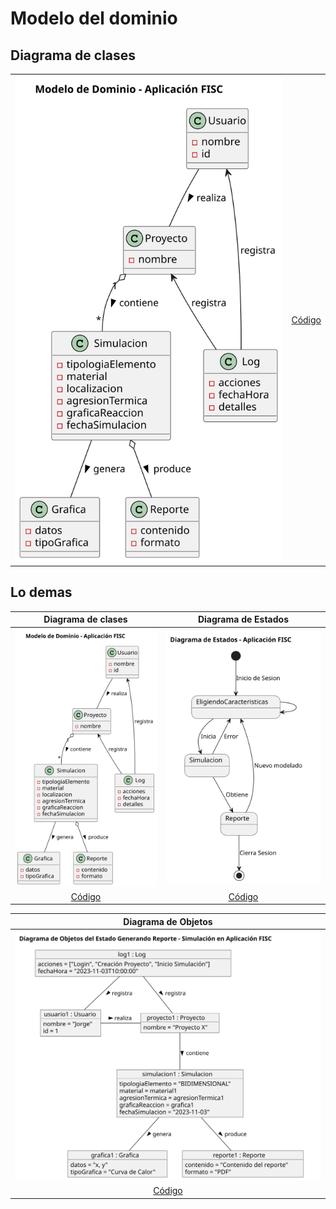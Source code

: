 # Modelo del dominio

## Diagrama de clases

|  |  |
| -- | -- |
| ![Clases](/imagenes/modelosUML/diagramaClases.svg) | [Código](/modelosUML/diagramaClases.puml)   |


## Lo demas

|                 Diagrama de clases                 |                 Diagrama de Estados                  |
| :------------------------------------------------: | :--------------------------------------------------: |
| ![Clases](/imagenes/modelosUML/diagramaClases.svg) | ![Estados](/imagenes/modelosUML/diagramaEstados.svg) |
|      [Código](/modelosUML/diagramaClases.puml)     |      [Código](/modelosUML/diagramaEstados.puml)      |

|                 Diagrama de Objetos                 |
| :-------------------------------------------------: |
| ![Clases](/imagenes/modelosUML/diagramaObjetos.svg) |
|     [Código](/modelosUML/diagramaObjetos.puml)      |
